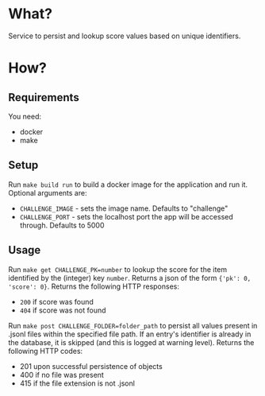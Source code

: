 # What?
Service to persist and lookup score values based on unique identifiers.

# How?
## Requirements
You need:
* docker
* make

## Setup
Run `make build run` to build a docker image for the application and run it. Optional arguments are:
* `CHALLENGE_IMAGE` - sets the image name. Defaults to "challenge"
* `CHALLENGE_PORT` - sets the localhost port the app will be accessed through. Defaults to 5000

## Usage
Run `make get CHALLENGE_PK=number` to lookup the score for the item identified by the (integer) key `number`. Returns a json of the form `{'pk': 0, 'score': 0}`. Returns the following HTTP responses:
* `200` if score was found
* `404` if score was not found

Run `make post CHALLENGE_FOLDER=folder_path` to persist all values present in .jsonl files within the specified file path. If an entry's identifier is already in the database, it is skipped (and this is logged at warning level). Returns the following HTTP codes:
* 201 upon successful persistence of objects
* 400 if no file was present
* 415 if the file extension is not .jsonl

